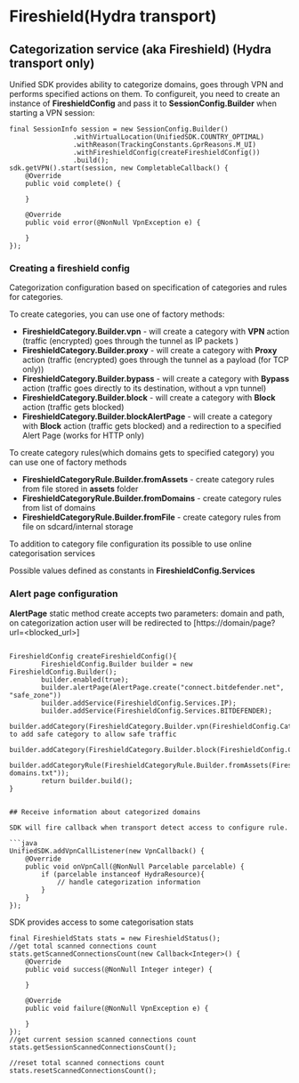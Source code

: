 # Fireshield\(Hydra transport\)

## Categorization service \(aka Fireshield\) \(Hydra transport only\)

Unified SDK provides ability to categorize domains, goes through VPN and performs specified actions on them. To configureit, you need to create an instance of **FireshieldConfig** and pass it to **SessionConfig.Builder** when starting a VPN session:

```text
final SessionInfo session = new SessionConfig.Builder()
                .withVirtualLocation(UnifiedSDK.COUNTRY_OPTIMAL)
                .withReason(TrackingConstants.GprReasons.M_UI)
                .withFireshieldConfig(createFireshieldConfig())
                .build();
sdk.getVPN().start(session, new CompletableCallback() {
    @Override
    public void complete() {

    }

    @Override
    public void error(@NonNull VpnException e) {

    }
});
```

### Creating a fireshield config

Categorization configuration based on specification of categories and rules for categories.

To create categories, you can use one of factory methods:

* **FireshieldCategory.Builder.vpn** - will create a category with **VPN** action \(traffic \(encrypted\) goes through the tunnel as IP packets \)
* **FireshieldCategory.Builder.proxy** - will create a category with **Proxy** action \(traffic \(encrypted\) goes through the tunnel as a payload \(for TCP only\)\)
* **FireshieldCategory.Builder.bypass** - will create a category with **Bypass** action \(traffic goes directly to its destination, without a vpn tunnel\)
* **FireshieldCategory.Builder.block** - will create a category with **Block** action \(traffic gets blocked\)
* **FireshieldCategory.Builder.blockAlertPage** - will create a category with **Block** action \(traffic gets blocked\) and a redirection to a specified Alert Page \(works for HTTP only\)

To create category rules\(which domains gets to specified category\) you can use one of factory methods

* **FireshieldCategoryRule.Builder.fromAssets** - create category rules from file stored in **assets** folder
* **FireshieldCategoryRule.Builder.fromDomains** - create category rules from list of domains
* **FireshieldCategoryRule.Builder.fromFile** - create category rules from file on sdcard/internal storage

To addition to category file configuration its possible to use online categorisation services

Possible values defined as constants in **FireshieldConfig.Services**

### Alert page configuration

**AlertPage** static method create accepts two parameters: domain and path, on categorization action user will be redirected to \[https://domain/page?url=&lt;blocked\_url&gt;\]

```text

FireshieldConfig createFireshieldConfig(){
        FireshieldConfig.Builder builder = new FireshieldConfig.Builder();
        builder.enabled(true);
        builder.alertPage(AlertPage.create("connect.bitdefender.net", "safe_zone"))
        builder.addService(FireshieldConfig.Services.IP);
        builder.addService(FireshieldConfig.Services.BITDEFENDER);
        builder.addCategory(FireshieldCategory.Builder.vpn(FireshieldConfig.Categories.SAFE));//need to add safe category to allow safe traffic
        builder.addCategory(FireshieldCategory.Builder.block(FireshieldConfig.Categories.MALWARE));
        builder.addCategoryRule(FireshieldCategoryRule.Builder.fromAssets(FireshieldConfig.Categories.MALWARE,"malware-domains.txt"));
        return builder.build();
}


## Receive information about categorized domains

SDK will fire callback when transport detect access to configure rule.

```java
UnifiedSDK.addVpnCallListener(new VpnCallback() {
    @Override
    public void onVpnCall(@NonNull Parcelable parcelable) {
        if (parcelable instanceof HydraResource){
            // handle categorization information
        }
    }
});
```

SDK provides access to some categorisation stats

```text
final FireshieldStats stats = new FireshieldStatus();
//get total scanned connections count
stats.getScannedConnectionsCount(new Callback<Integer>() {
    @Override
    public void success(@NonNull Integer integer) {

    }

    @Override
    public void failure(@NonNull VpnException e) {

    }
});
//get current session scanned connections count
stats.getSessionScannedConnectionsCount();

//reset total scanned connections count
stats.resetScannedConnectionsCount();
```

## 


